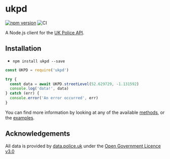 # ukpd
[![npm version](https://badge.fury.io/js/ukpd.svg)](https://badge.fury.io/js/ukpd)
![CI](https://github.com/AlexChesters/ukpd/workflows/CI/badge.svg)

A Node.js client for the [UK Police API](https://data.police.uk/docs/).

## Installation
* `npm install ukpd --save`

```javascript
const UKPD = require('ukpd')

try {
  const data = await UKPD.streetLevel(52.629729, -1.131592)
  console.log('data!', data)
} catch (err) {
  console.error('An error occurred', err)
}
```

You can find more information by looking at any of the available
[methods](./src/methods), or the [examples](./examples).

## Acknowledgements
All data is provided by
[data.police.uk](https://data.police.uk/about/)
under the
[Open Government Licence v3.0](https://www.nationalarchives.gov.uk/doc/open-government-licence/version/3/)
